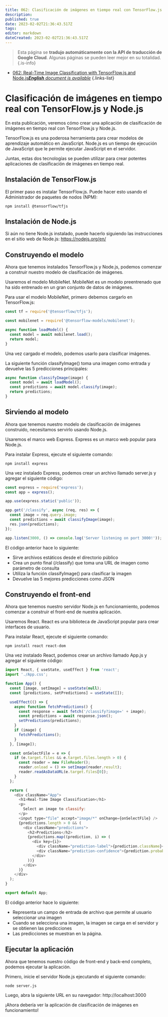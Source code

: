 ```yaml
---
title: 062: Clasificación de imágenes en tiempo real con TensorFlow.js y Node.js
description: 
published: true
date: 2023-02-02T21:36:43.517Z
tags: 
editor: markdown
dateCreated: 2023-02-02T21:36:43.517Z
---
```


> Esta página se **tradujo automáticamente con la API de traducción de Google Cloud**.
Algunas páginas se pueden leer mejor en su totalidad.{.is-info}



- [062: Real-Time Image Classification with TensorFlow.js and Node.js***English** document is available*](/en/Knowledge-base/TensorFlow-js/Learning/062-real-time-image-classification-with-tensorflow-js-and-node-js)
{.links-list}


# Clasificación de imágenes en tiempo real con TensorFlow.js y Node.js

En esta publicación, veremos cómo crear una aplicación de clasificación de imágenes en tiempo real con TensorFlow.js y Node.js.

TensorFlow.js es una poderosa herramienta para crear modelos de aprendizaje automático en JavaScript. Node.js es un tiempo de ejecución de JavaScript que le permite ejecutar JavaScript en el servidor.

 Juntas, estas dos tecnologías se pueden utilizar para crear potentes aplicaciones de clasificación de imágenes en tiempo real.

## Instalación de TensorFlow.js

El primer paso es instalar TensorFlow.js. Puede hacer esto usando el Administrador de paquetes de nodos (NPM):

```
npm install @tensorflow/tfjs
```

## Instalación de Node.js

Si aún no tiene Node.js instalado, puede hacerlo siguiendo las instrucciones en el sitio web de Node.js: https://nodejs.org/en/

## Construyendo el modelo

Ahora que tenemos instalados TensorFlow.js y Node.js, podemos comenzar a construir nuestro modelo de clasificación de imágenes.

Usaremos el modelo MobileNet. MobileNet es un modelo preentrenado que ha sido entrenado en un gran conjunto de datos de imágenes.

Para usar el modelo MobileNet, primero debemos cargarlo en TensorFlow.js:

```javascript
const tf = require('@tensorflow/tfjs');

const mobilenet = require('@tensorflow-models/mobilenet');

async function loadModel() {
  const model = await mobilenet.load();
  return model;
}
```

Una vez cargado el modelo, podemos usarlo para clasificar imágenes.

La siguiente función classifyImage() toma una imagen como entrada y devuelve las 5 predicciones principales:

```javascript
async function classifyImage(image) {
  const model = await loadModel();
  const predictions = await model.classify(image);
  return predictions;
}
```

## Sirviendo al modelo

Ahora que tenemos nuestro modelo de clasificación de imágenes construido, necesitamos servirlo usando Node.js.

Usaremos el marco web Express. Express es un marco web popular para Node.js.

Para instalar Express, ejecute el siguiente comando:

```
npm install express
```

Una vez instalado Express, podemos crear un archivo llamado server.js y agregar el siguiente código:

```javascript
const express = require('express');
const app = express();

app.use(express.static('public'));

app.get('/classify', async (req, res) => {
  const image = req.query.image;
  const predictions = await classifyImage(image);
  res.json(predictions);
});

app.listen(3000, () => console.log('Server listening on port 3000!'));
```

El código anterior hace lo siguiente:

- Sirve archivos estáticos desde el directorio público
- Crea un punto final (/classify) que toma una URL de imagen como parámetro de consulta
- Utiliza la función classifyImage() para clasificar la imagen
- Devuelve las 5 mejores predicciones como JSON

## Construyendo el front-end

Ahora que tenemos nuestro servidor Node.js en funcionamiento, podemos comenzar a construir el front-end de nuestra aplicación.

Usaremos React. React es una biblioteca de JavaScript popular para crear interfaces de usuario.

Para instalar React, ejecute el siguiente comando:

```
npm install react react-dom
```

Una vez instalado React, podemos crear un archivo llamado App.js y agregar el siguiente código:

```javascript
import React, { useState, useEffect } from 'react';
import './App.css';

function App() {
  const [image, setImage] = useState(null);
  const [predictions, setPredictions] = useState([]);

  useEffect(() => {
    async function fetchPredictions() {
      const response = await fetch('/classify?image=' + image);
      const predictions = await response.json();
      setPredictions(predictions);
    }
    if (image) {
      fetchPredictions();
    }
  }, [image]);

  const onSelectFile = e => {
    if (e.target.files && e.target.files.length > 0) {
      const reader = new FileReader();
      reader.onload = () => setImage(reader.result);
      reader.readAsDataURL(e.target.files[0]);
    }
  };

  return (
    <div className="App">
      <h1>Real-Time Image Classification</h1>
      <p>
        Select an image to classify:
      </p>
      <input type="file" accept="image/*" onChange={onSelectFile} />
      {predictions.length > 0 && (
        <div className="predictions">
          <h2>Predictions</h2>
          {predictions.map((prediction, i) => (
            <div key={i}>
              <div className="prediction-label">{prediction.className}</div>
              <div className="prediction-confidence">{prediction.probability.toFixed(2)}</div>
            </div>
          ))}
        </div>
      )}
    </div>
  );
}

export default App;
```

El código anterior hace lo siguiente:

- Representa un campo de entrada de archivo que permite al usuario seleccionar una imagen
- Cuando se selecciona una imagen, la imagen se carga en el servidor y se obtienen las predicciones
- Las predicciones se muestran en la página.

## Ejecutar la aplicación

Ahora que tenemos nuestro código de front-end y back-end completo, podemos ejecutar la aplicación.

Primero, inicie el servidor Node.js ejecutando el siguiente comando:

```
node server.js
```

Luego, abra la siguiente URL en su navegador: http://localhost:3000

¡Ahora debería ver la aplicación de clasificación de imágenes en funcionamiento!